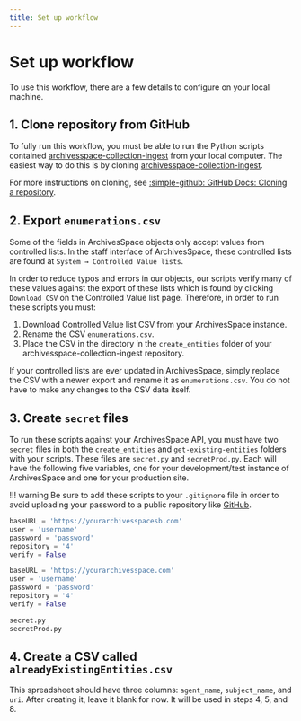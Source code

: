 ```yaml
---
title: Set up workflow
---
```


# Set up workflow

To use this workflow, there are a few details to configure on your local machine.

## 1. Clone repository from GitHub

To fully run this workflow, you must be able to run the Python scripts contained [archivesspace-collection-ingest](https://github.com/mjanowiecki/archivesspace-collection-ingest) from your local computer. The easiest way to do this is by cloning [archivesspace-collection-ingest](https://github.com/mjanowiecki/archivesspace-collection-ingest). 

For more instructions on cloning, see [:simple-github: GitHub Docs: Cloning a repository](https://docs.github.com/en/repositories/creating-and-managing-repositories/cloning-a-repository).

## 2. Export `enumerations.csv`

Some of the fields in ArchivesSpace objects only accept values from controlled lists. In the staff interface of ArchivesSpace, these controlled lists are found at `System → Controlled Value lists`. 

In order to reduce typos and errors in our objects, our scripts verify many of these values against the export of these lists which is found by clicking `Download CSV` on the Controlled Value list page. Therefore, in order to run these scripts you must:

1. Download Controlled Value list CSV from your ArchivesSpace instance. 
2. Rename the CSV `enumerations.csv`. 
3. Place the CSV in the directory in the `create_entities` folder of your archivesspace-collection-ingest repository.

If your controlled lists are ever updated in ArchivesSpace, simply replace the CSV with a newer export and rename it as `enumerations.csv`. You do not have to make any changes to the CSV data itself.

## 3. Create `secret` files

To run these scripts against your ArchivesSpace API, you must have two `secret` files in both the `create_entities` and `get-existing-entities` folders with your scripts. These files are `secret.py` and `secretProd.py`. Each will have the following five variables, one for your development/test instance of ArchivesSpace and one for your production site.

!!! warning
    Be sure to add these scripts to your `.gitignore` file in order to avoid uploading your password to a public repository like [GitHub](https://github.com/).

```py title="secret.py"
baseURL = 'https://yourarchivesspacesb.com'
user = 'username'
password = 'password'
repository = '4'
verify = False
```

```py title="secretProd.py"
baseURL = 'https://yourarchivesspace.com'
user = 'username'
password = 'password'
repository = '4'
verify = False
```

```py title="gitignore"
secret.py
secretProd.py
```

## 4. Create a CSV called `alreadyExistingEntities.csv`

This spreadsheet should have three columns: `agent_name`, `subject_name`, and `uri`. After creating it, leave it blank for now. It will be used in steps 4, 5, and 8.
